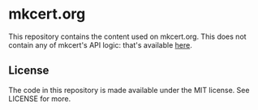 # mkcert.org

This repository contains the content used on mkcert.org. This does not
contain any of mkcert's API logic: that's available
[here](https://github.com/Lukasa/mkcert).

## License

The code in this repository is made available under the MIT license. See
LICENSE for more.
